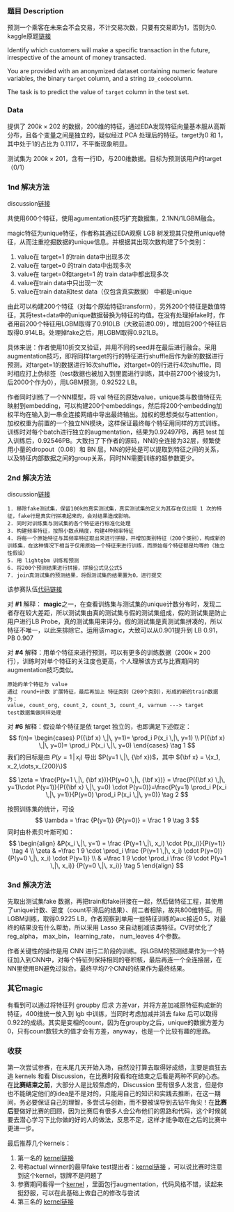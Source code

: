 ### 题目 Description

预测一个乘客在未来会不会交易，不计交易次数，只要有交易即为1，否则为0. kaggle原题[链接](https://www.kaggle.com/c/santander-customer-transaction-prediction)

Identify which customers will make a specific transaction in the future, irrespective of the amount of money transacted. 

You are provided with an anonymized dataset containing numeric feature variables, the binary `target` column, and a string `ID_code`column.

The task is to predict the value of `target` column in the test set.

### Data

提供了 $200k \times 202$ 的数据，200维的特征，通过EDA发现特征向量基本服从高斯分布，且各个变量之间是独立的，疑似经过 PCA 处理后的特征。target为0 和 1，其中处于1的占比为 0.1117，不平衡现象明显。

测试集为 $200k \times 201$，含有一行ID，与200维数据。目标为预测该用户的target（0/1）

### 1nd 解决方法

discussion[链接](https://www.kaggle.com/c/santander-customer-transaction-prediction/discussion/89003#latest-515846)

共使用600个特征，使用agumentation技巧扩充数据集，2.1NN/1LGBM融合。

magic特征为unique特征，作者称其通过EDA观察 LGB 树发现其只使用unique特征，从而注重挖掘数据的unique信息。并根据其出现次数构建了5个类别：

1. value在 target=1 的train data中出现多次
2. value在 target=0 的train data中出现多次
3. value在 target=0和target=1 的 train data中都出现多次
4. value在train data中只出现一次
5. value在train data和test data（仅包含真实数据） 中都是unique

由此可以构建200个特征（对每个原始特征transform），另外200个特征是数值特征，其将test+data中的unique数据替换为特征的均值。在没有处理掉fake时，作者用前200个特征用LGBM取得了0.910LB（大致前进0.09），增加后200个特征后取得0.914LB。处理掉fake之后，用LGBM取得0.921LB。

具体来说：作者使用10折交叉验证，并用不同的seed并在最后进行融合。采用augmentation技巧，即将同样target的行的特征进行shuffle后作为新的数据进行预测，对target=1的数据进行16次shuffle，对target=0的行进行4次shuffle，同时相应打上伪标签（test数据也被加入到里面进行训练，其中前2700个被设为1，后2000个作为0），用LGBM预测，0.92522 LB。

作者同时训练了一个NN模型，将 val 特征的原始value，unique类与数值特征先映射到embedding，可以构建200个embeddings，然后将200个embedding加权平均在输入到一串全连接网络中导出最终输出。加权的思想类似与attention，加权权重为前置的一个独立NN模块，这样保证最终每个特征用同样的方式训练。训练时对每个batch进行独立的augmentation，结果为0.92497PB，再把 test 加入训练后，0.92546PB。大致扫了下作者的源码，NN的全连接为32层，频繁使用小量的dropout（0.08）和 BN 层。NN的好处是可以提取到特征之间的关系，以及特征内部数据之间的group关系，同时NN需要训练的超参数更少。

### 2nd 解决方法

discussion[链接](https://www.kaggle.com/c/santander-customer-transaction-prediction/discussion/88939#latest-515844)

```
1. 移除fake测试集，保留100k的真实测试集，真实测试集的定义为其存在仅出现 1 次的特征，fake行是真实行拼凑起来的，会对结果造成影响。
2. 同时对训练集与测试集的各个特征进行标准化处理
3. 构建频率特征，按照小数点精度，构建4种频率特征
4. 将每一个原始特征与其频率特征取出来进行拼接，并增加类别特征（200个类别），构成新的训练集，在这种情况下相当于仅用原始一个特征来进行训练，而原始每个特征都是均等的（独立性假设）
5. 用 lightgbm 训练和预测
6. 将200个预测结果进行拼接，拼接公式见公式5
7. join真测试集的预测结果，将假测试集的结果置为0，进行提交
```

该参赛队伍[代码链接](https://github.com/KazukiOnodera/santander-customer-transaction-prediction/blob/master/py/990_2nd_place_solution_golf.py)

对 **#1** 解释： **magic**之一，在查看训练集与测试集的unique计数分布时，发现二者存在较大差距，所以测试集由真的测试集与假的测试集组成，假的测试集是防止用户进行LB Probe，真的测试集用来评分。假的测试集是真测试集拼凑的，所以特征不唯一，以此来排除它。运用该magic，大致可以从0.901提升到 LB 0.91，PB 0.907

对 **#4** 解释：用单个特征来进行预测，可以有更多的训练数据（$200k \times 200$ 行），训练时对单个特征的关注度也更高，个人理解该方式与比赛期间的augmentation技巧类似。

```
原始的单个特征为 value
通过 round+计数 扩展特征，最后再加上 特征类别（200个类别），形成的新的train数据为：
value, count_org, count_2, count_3, count_4, varnum ---> target
test数据集做同样处理
```

对 **#6** 解释：假设单个特征是依 target 独立的，也即满足下述假定：
$$
f(n)= \begin{cases} P({\bf x} \,|\, y=1)= \prod_i P(x_i  \,|\, y=1) \\ P({\bf x}  \,|\, y=0)= \prod_i P(x_i  \,|\, y=0) \end{cases} \tag 1
$$
我们的目标是由 $P(y=1  \,|\, x_i)$ 导出 $P(y=1  \,|\, {\bf x})$，其中 ${\bf x} = \{x_1, x_2,\dots,x_{200}\}$

$$
\zeta = \frac{P(y=1 \,|\, {\bf x})}{P(y=0 \,|\, {\bf x})} = \frac{P({\bf x} \,|\, y=1)\cdot P(y=1)}{P({\bf x} \,|\, y=0) \cdot P(y=0)}=\frac{P(y=1) \prod_i P(x_i \,|\, y=1)}{P(y=0) \prod_i P(x_i \,|\, y=0)} \tag 2
$$

按照训练集的统计，可设
$$
\lambda = \frac {P(y=1)} {P(y=0)} = \frac 1 9 \tag 3
$$
同时由朴素贝叶斯可知：
$$
\begin{align}
&P(x_i \,|\, y=1)  = \frac {P(y=1 \,|\, x_i) \cdot P(x_i)}{P(y=1)} \tag 4 \\
\zeta & =\frac 1 9 \cdot \prod_i \frac {P(y=1 \,|\, x_i) \cdot P(y=0)} {P(y=0 \,|\, x_i) \cdot P(y=1)} \\
 & =\frac 1 9 \cdot \prod_i \frac {9 \cdot P(y=1 \,|\, x_i)} {P(y=0 \,|\, x_i)} \tag 5
\end{align}
$$

### 3nd 解决方法

先取出测试集fake 数据，再把train和fake拼接在一起，然后做特征工程，其使用了unique计数、密度（count平滑后的结果）、前二者相除，故共800维特征。用LGBM训练，取得0.9225 LB，作者观察到单用一些特征训练的auc接近0.5，对最终的结果没有什么帮助，所以采用 Lasso 来自动削减该类特征。CV时优化了reg_alpha， max_bin， learning_rate， num_leaves 4个参数。

作者关键性的操作是用 CNN 进行二阶段的训练。将LGBM的预测结果作为一个特征加入到CNN中，对每个特征列保持相同的卷积核，最后再连一个全连接层，在NN里使用BN避免过拟合。最终平均7个CNN的结果作为最终结果。

### 其它magic

有看到可以通过将特征列 groupby 后求 方差var，并将方差加减原特征构成新的特征，400维统一放入到 lgb 中训练，当同时考虑加减并消去 fake 后可以取得 0.922的成绩。其实是变相的count，因为在groupby之后，unique的数据方差为0，只有count数较大的值才会有方差，anyway，也是一个比较有趣的思路。

### 收获

第一次尝试参赛，在末尾几天开始入场，自然没打算去取得好成绩，主要是疯狂去追 kernels 和看 Discussion，在比赛时段看和在结束之后看是两种不同的心态。在**比赛结束之前**，大部分人是比较焦虑的，Discussion 里有很多人发言，但是你也不能确定他们的idea是不是对的，只能用自己的知识和实践去推断，在这一期间，务必要保证自己的理智，多尝试与创新，而不要被误导到去钻牛角尖！在**比赛后**要做好比赛的回顾，因为比赛后有很多人会公布他们的思路和代码，这个时候就要去潜心学习下比你做的好的人的做法，反思不足，这样才能争取在之后的比赛中更进一步。



最后推荐几个kernels：

1. 第一名的 [kernel链接](https://www.kaggle.com/fl2ooo/nn-wo-pseudo-1-fold-seed)
2. 号称actual winner的最早fake test提出者：[kernel链接](https://www.kaggle.com/yag320/list-of-fake-samples-and-public-private-lb-split) ，可以说比赛时注意到这个kernel，银牌不是问题了
3. 参赛期间看得一个[kernel](https://www.kaggle.com/hjd810/keras-lgbm-aug-feature-eng-sampling-prediction) ，里面包行augmentation，代码风格不错，读起来挺舒服，可以在此基础上做自己的修改与尝试
4. 第三名的 [kernel链接](https://www.kaggle.com/nawidsayed/lightgbm-and-cnn-3rd-place-solution)